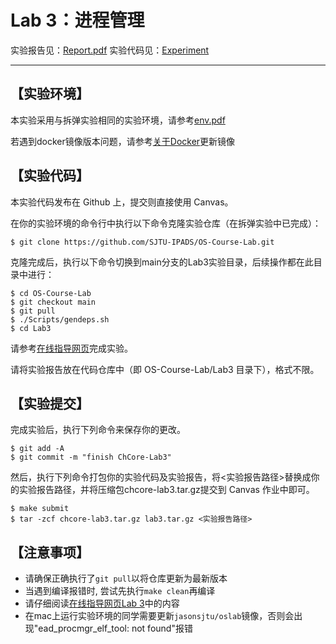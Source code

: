 # Lab 3：进程管理

实验报告见：[Report.pdf](./Report/Report.pdf)
实验代码见：[Experiment](./Experiment)

---

## 【实验环境】
本实验采用与拆弹实验相同的实验环境，请参考[env.pdf](../Lab%200/env.pdf)

若遇到docker镜像版本问题，请参考[关于Docker](https://sjtu-ipads.github.io/OS-Course-Lab/Getting-started.html#%E7%8E%AF%E5%A2%83%E5%87%86%E5%A4%87)更新镜像

## 【实验代码】
本实验代码发布在 Github 上，提交则直接使用 Canvas。

在你的实验环境的命令行中执行以下命令克隆实验仓库（在拆弹实验中已完成）：
```
$ git clone https://github.com/SJTU-IPADS/OS-Course-Lab.git
```
克隆完成后，执行以下命令切换到main分支的Lab3实验目录，后续操作都在此目录中进行：
```
$ cd OS-Course-Lab
$ git checkout main
$ git pull
$ ./Scripts/gendeps.sh
$ cd Lab3
```
请参考[在线指导网页](https://sjtu-ipads.github.io/OS-Course-Lab/)完成实验。

请将实验报告放在代码仓库中（即 OS-Course-Lab/Lab3 目录下），格式不限。

## 【实验提交】
完成实验后，执行下列命令来保存你的更改。
```
$ git add -A
$ git commit -m "finish ChCore-Lab3"
```
然后，执行下列命令打包你的实验代码及实验报告，将<实验报告路径>替换成你的实验报告路径，并将压缩包chcore-lab3.tar.gz提交到 Canvas 作业中即可。
```
$ make submit
$ tar -zcf chcore-lab3.tar.gz lab3.tar.gz <实验报告路径>
```

## 【注意事项】
- 请确保正确执行了`git pull`以将仓库更新为最新版本
- 当遇到编译报错时, 尝试先执行`make clean`再编译
- 请仔细阅读[在线指导网页Lab 3](https://sjtu-ipads.github.io/OS-Course-Lab/Lab3.html)中的内容
- 在mac上运行实验环境的同学需要更新`jasonsjtu/oslab`镜像，否则会出现"ead_procmgr_elf_tool: not found"报错